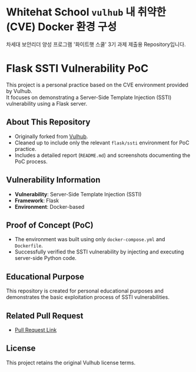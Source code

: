 # Whitehat School `vulhub` 내 취약한(CVE) Docker 환경 구성
차세대 보안리더 양성 프로그램 '화이트햇 스쿨' 3기 과제 제출용 Repository입니다.

# Flask SSTI Vulnerability PoC

This project is a personal practice based on the CVE environment provided by Vulhub.  
It focuses on demonstrating a Server-Side Template Injection (SSTI) vulnerability using a Flask server.

## About This Repository

- Originally forked from [Vulhub](https://github.com/vulhub/vulhub).
- Cleaned up to include only the relevant `flask/ssti` environment for PoC practice.
- Includes a detailed report (`README.md`) and screenshots documenting the PoC process.

## Vulnerability Information

- **Vulnerability**: Server-Side Template Injection (SSTI)
- **Framework**: Flask
- **Environment**: Docker-based

## Proof of Concept (PoC)

- The environment was built using only `docker-compose.yml` and `Dockerfile`.
- Successfully verified the SSTI vulnerability by injecting and executing server-side Python code.

## Educational Purpose

This repository is created for personal educational purposes and demonstrates the basic exploitation process of SSTI vulnerabilities.

## Related Pull Request

- [Pull Request Link](https://github.com/vulhub/vulhub/pull/689)

## License

This project retains the original Vulhub license terms.
